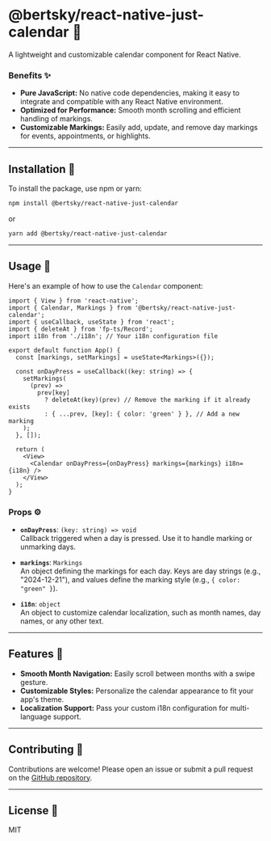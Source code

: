 # @bertsky/react-native-just-calendar 📅

A lightweight and customizable calendar component for React Native.

### Benefits ✨

- **Pure JavaScript:** No native code dependencies, making it easy to integrate and compatible with any React Native environment.
- **Optimized for Performance:** Smooth month scrolling and efficient handling of markings.
- **Customizable Markings:** Easily add, update, and remove day markings for events, appointments, or highlights.

---

## Installation 🚀

To install the package, use npm or yarn:

```bash
npm install @bertsky/react-native-just-calendar
```

or

```bash
yarn add @bertsky/react-native-just-calendar
```

---

## Usage 📖

Here's an example of how to use the `Calendar` component:

```tsx
import { View } from 'react-native';
import { Calendar, Markings } from '@bertsky/react-native-just-calendar';
import { useCallback, useState } from 'react';
import { deleteAt } from 'fp-ts/Record';
import i18n from './i18n'; // Your i18n configuration file

export default function App() {
  const [markings, setMarkings] = useState<Markings>({});

  const onDayPress = useCallback((key: string) => {
    setMarkings(
      (prev) =>
        prev[key]
          ? deleteAt(key)(prev) // Remove the marking if it already exists
          : { ...prev, [key]: { color: 'green' } }, // Add a new marking
    );
  }, []);

  return (
    <View>
      <Calendar onDayPress={onDayPress} markings={markings} i18n={i18n} />
    </View>
  );
}
```

### Props ⚙️

- **`onDayPress`**: `(key: string) => void`  
  Callback triggered when a day is pressed. Use it to handle marking or unmarking days.

- **`markings`**: `Markings`  
  An object defining the markings for each day. Keys are day strings (e.g., "2024-12-21"), and values define the marking style (e.g., `{ color: "green" }`).

- **`i18n`**: `object`  
  An object to customize calendar localization, such as month names, day names, or any other text.

---

## Features 🌟

- **Smooth Month Navigation:** Easily scroll between months with a swipe gesture.
- **Customizable Styles:** Personalize the calendar appearance to fit your app's theme.
- **Localization Support:** Pass your custom i18n configuration for multi-language support.

---

## Contributing 🤝

Contributions are welcome! Please open an issue or submit a pull request on the [GitHub repository](https://github.com/bertsky/react-native-just-calendar).

---

## License 📝

MIT
